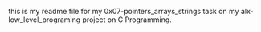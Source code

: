 this is my readme file for my 0x07-pointers_arrays_strings task on my alx-low_level_programing project on C Programming.
